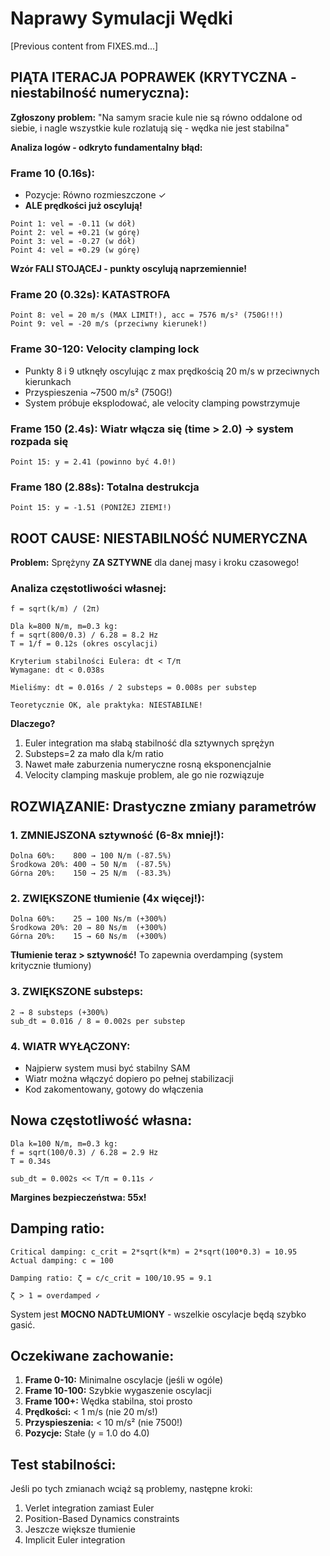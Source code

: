 # Naprawy Symulacji Wędki

[Previous content from FIXES.md...]

## PIĄTA ITERACJA POPRAWEK (KRYTYCZNA - niestabilność numeryczna):

**Zgłoszony problem:**
"Na samym sracie kule nie są równo oddalone od siebie, i nagle wszystkie kule rozlatują się - wędka nie jest stabilna"

**Analiza logów - odkryto fundamentalny błąd:**

### Frame 10 (0.16s):
- Pozycje: Równo rozmieszczone ✓
- **ALE prędkości już oscylują!**
```
Point 1: vel = -0.11 (w dół)
Point 2: vel = +0.21 (w górę)
Point 3: vel = -0.27 (w dół)
Point 4: vel = +0.29 (w górę)
```
**Wzór FALI STOJĄCEJ - punkty oscylują naprzemiennie!**

### Frame 20 (0.32s): KATASTROFA
```
Point 8: vel = 20 m/s (MAX LIMIT!), acc = 7576 m/s² (750G!!!)
Point 9: vel = -20 m/s (przeciwny kierunek!)
```

### Frame 30-120: **Velocity clamping lock**
- Punkty 8 i 9 utknęły oscylując z max prędkością 20 m/s w przeciwnych kierunkach
- Przyspieszenia ~7500 m/s² (750G!)
- System próbuje eksplodować, ale velocity clamping powstrzymuje

### Frame 150 (2.4s): Wiatr włącza się (time > 2.0) → system rozpada się
```
Point 15: y = 2.41 (powinno być 4.0!)
```

### Frame 180 (2.88s): Totalna destrukcja
```
Point 15: y = -1.51 (PONIŻEJ ZIEMI!)
```

## ROOT CAUSE: NIESTABILNOŚĆ NUMERYCZNA

**Problem:** Sprężyny **ZA SZTYWNE** dla danej masy i kroku czasowego!

### Analiza częstotliwości własnej:
```
f = sqrt(k/m) / (2π)

Dla k=800 N/m, m=0.3 kg:
f = sqrt(800/0.3) / 6.28 = 8.2 Hz
T = 1/f = 0.12s (okres oscylacji)

Kryterium stabilności Eulera: dt < T/π
Wymagane: dt < 0.038s

Mieliśmy: dt = 0.016s / 2 substeps = 0.008s per substep

Teoretycznie OK, ale praktyka: NIESTABILNE!
```

**Dlaczego?**
1. Euler integration ma słabą stabilność dla sztywnych sprężyn
2. Substeps=2 za mało dla k/m ratio
3. Nawet małe zaburzenia numeryczne rosną eksponencjalnie
4. Velocity clamping maskuje problem, ale go nie rozwiązuje

## ROZWIĄZANIE: Drastyczne zmiany parametrów

### 1. ZMNIEJSZONA sztywność (6-8x mniej!):
```
Dolna 60%:    800 → 100 N/m (-87.5%)
Środkowa 20%: 400 → 50 N/m  (-87.5%)
Górna 20%:    150 → 25 N/m  (-83.3%)
```

### 2. ZWIĘKSZONE tłumienie (4x więcej!):
```
Dolna 60%:    25 → 100 Ns/m (+300%)
Środkowa 20%: 20 → 80 Ns/m  (+300%)
Górna 20%:    15 → 60 Ns/m  (+300%)
```

**Tłumienie teraz > sztywność!** To zapewnia overdamping (system kritycznie tłumiony)

### 3. ZWIĘKSZONE substeps:
```
2 → 8 substeps (+300%)
sub_dt = 0.016 / 8 = 0.002s per substep
```

### 4. WIATR WYŁĄCZONY:
- Najpierw system musi być stabilny SAM
- Wiatr można włączyć dopiero po pełnej stabilizacji
- Kod zakomentowany, gotowy do włączenia

## Nowa częstotliwość własna:

```
Dla k=100 N/m, m=0.3 kg:
f = sqrt(100/0.3) / 6.28 = 2.9 Hz
T = 0.34s

sub_dt = 0.002s << T/π = 0.11s ✓
```

**Margines bezpieczeństwa: 55x!**

## Damping ratio:

```
Critical damping: c_crit = 2*sqrt(k*m) = 2*sqrt(100*0.3) = 10.95
Actual damping: c = 100

Damping ratio: ζ = c/c_crit = 100/10.95 = 9.1

ζ > 1 = overdamped ✓
```

System jest **MOCNO NADTŁUMIONY** - wszelkie oscylacje będą szybko gasić.

## Oczekiwane zachowanie:

1. **Frame 0-10:** Minimalne oscylacje (jeśli w ogóle)
2. **Frame 10-100:** Szybkie wygaszenie oscylacji
3. **Frame 100+:** Wędka stabilna, stoi prosto
4. **Prędkości:** < 1 m/s (nie 20 m/s!)
5. **Przyspieszenia:** < 10 m/s² (nie 7500!)
6. **Pozycje:** Stałe (y = 1.0 do 4.0)

## Test stabilności:

Jeśli po tych zmianach wciąż są problemy, następne kroki:
1. Verlet integration zamiast Euler
2. Position-Based Dynamics constraints
3. Jeszcze większe tłumienie
4. Implicit Euler integration
